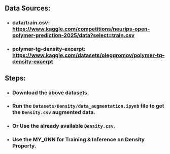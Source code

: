 ## Data Sources:
- ### data/train.csv: https://www.kaggle.com/competitions/neurips-open-polymer-prediction-2025/data?select=train.csv
- ### polymer-tg-density-excerpt: https://www.kaggle.com/datasets/oleggromov/polymer-tg-density-excerpt

## Steps:
- ### Download the above datasets.
- ### Run the `Datasets/Density/data_augmentation.ipynb` file to get the `Density.csv` augmented data.
- ### Or Use the already available `Density.csv`.
- ### Use the MY_GNN for Training & Inference on Density Property.
